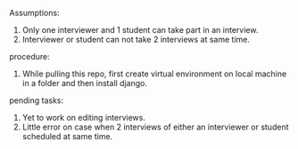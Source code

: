 Assumptions:


1. Only one interviewer and 1 student can take part in an interview.
2. Interviewer or student  can not take 2 interviews at same time.


procedure:
1. While pulling this repo, first create virtual environment on local machine in a folder and then install django.


pending tasks:
1. Yet to work on editing interviews.
2. Little error on case when 2 interviews of either an interviewer or student scheduled at same time.




